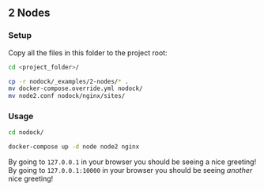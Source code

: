 ## 2 Nodes

### Setup

Copy all the files in this folder to the project root:

```bash
cd <project_folder>/

cp -r nodock/_examples/2-nodes/* .
mv docker-compose.override.yml nodock/
mv node2.conf nodock/nginx/sites/
```

### Usage

```bash
cd nodock/

docker-compose up -d node node2 nginx
```

By going to `127.0.0.1` in your browser you should be seeing a nice greeting! By going to `127.0.0.1:10000` in your browser you should be seeing _another_ nice greeting!
